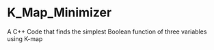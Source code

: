 # K_Map_Minimizer
A C++ Code that finds the simplest Boolean function of three variables using K-map
